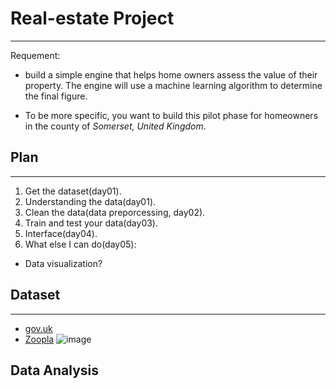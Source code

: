# Real-estate Project
---
Requement:

- build a simple engine that helps home owners assess the value of their property. The engine will use a machine learning algorithm to determine the final figure.

- To be more specific, you want to build this pilot phase for homeowners in the county of *Somerset, United Kingdom*.
## Plan
---
1. Get the dataset(day01).
2. Understanding the data(day01).
3. Clean the data(data preporcessing, day02).
4. Train and test your data(day03).
5. Interface(day04).
6. What else I can do(day05):
  - Data visualization?

## Dataset
---
- [gov.uk](https://www.gov.uk/government/statistical-data-sets/price-paid-data-downloads)
- [Zoopla](https://developer.zoopla.co.uk/)
![image](https://www.zoopla.co.uk/static/images/mashery/powered-by-zoopla-150x73.png")

## Data Analysis